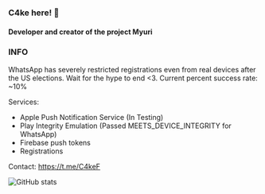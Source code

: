 ### C4ke here! 👋
#### Developer and creator of the project Myuri

### INFO
WhatsApp has severely restricted registrations even from real devices after the US elections. Wait for the hype to end <3.
Current percent success rate: ~10%

Services:
- Apple Push Notification Service (In Testing)
- Play Integrity Emulation (Passed MEETS_DEVICE_INTEGRITY for WhatsApp)
- Firebase push tokens
- Registrations

Contact: https://t.me/C4keF

![GitHub stats](https://github-readme-stats.vercel.app/api?username=c4kef&show_icons=true&count_private=true)
